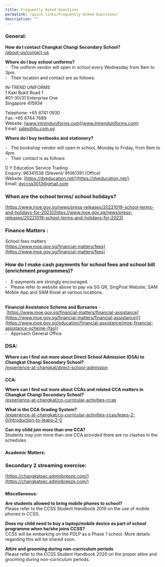 ```yaml
---
title: Frequently Asked Questions
permalink: /quick-links/Frequently-Asked-Questions/
description: ""
---
```

### **General:**


**How do I contact Changkat Changi Secondary School?**  
[/about-us/contact-us](/about-us/contact-us)    
  
**Where do I buy school uniforms?**  
\-   The uniform vendor will open in school every Wednesday from 9am to 3pm.  
\-   Their location and contact are as follows:   
  

IN-TREND UNIFORMS <br>
1 Kaki Bukit Road 1<br>
#01-30/31 Enterprise One<br>
Singapore 415934

Telephone: +65 6741 0930<br>
Fax: +65 6744 7689<br>
Website: [www.intrenduniforms.com](www.intrenduniforms.com)<br>
Email: sales@itu.com.sg

  

**Where do I buy textbooks and stationery?**  

\-   The bookshop vendor will open in school, Monday to Friday, from 9am to 4pm<br>
\-   Their contact is as follows: 

  

D Y Education Service Trading<br>
Enquiry: 96341538 (Steven)/ 91061391 (Office)<br>
Website: [https://dyeducation.net/](https://dyeducation.net/)<br>
Email: [dyccss3013@gmail.com](mailto:dyccss3013@gmail.com)

  

### **When are the school terms/ school holidays?**

[https://www.moe.gov.sg/news/press-releases/20221019-school-terms-and-holidays-for-2023](https://www.moe.gov.sg/news/press-releases/20221019-school-terms-and-holidays-for-2023)  

### **Finance Matters :**  

  
School fees matters  
[https://www.moe.gov.sg/financial-matters/fees](https://www.moe.gov.sg/financial-matters/fees)  
  

### **How do I make cash payments for school fees and school bill (enrichment programmes)?**

  
\-   E-payments are strongly encouraged. <br>
\-   Please refer to website above to pay via SG QR, SingPost Website, SAM Mobile App and SAM Kiosk at various locations. 

    
**Financial Assistance Scheme and Bursaries** -   [https://www.moe.gov.sg/financial-matters/financial-assistance](https://www.moe.gov.sg/financial-matters/financial-assistance)[](https://www.moe.gov.sg/education/financial-assistance/moe-financial-assistance-scheme-(fas))  
\-   Approach General Office    

### **DSA:**  

  
**Where can I find out more about Direct School Admission (DSA) to Changkat Changi Secondary School?**  
[/experience-at-changkat/direct-school-admission](/experience-at-changkat/direct-school-admission)  

###   
**CCA:**

  
**Where can I find out more about CCAs and related CCA matters in Changkat Changi Secondary School?**  
[/experience-at-changkat/co-curricular-activities-ccas](/experience-at-changkat/co-curricular-activities-ccas)  
  
**What is the CCA Grading System?**  
[/experience-at-changkat/co-curricular-activities-ccas/leaps-2-0/introduction-to-leaps-2-0](/experience-at-changkat/co-curricular-activities-ccas/leaps-2-0/introduction-to-leaps-2-0)  
  
**Can my child join more than one CCA?**  
Students may join more than one CCA provided there are no clashes in the schedules    
  

###   
**Academic Matters:**

  

### **Secondary 2 streaming exercise:**

  
[https://changkatsec.adminbreeze.com/](https://changkatsec.adminbreeze.com/)  

###   
**Miscellaneous:**

  
**Are students allowed to bring mobile phones to school?**  
Please refer to the CCSS Student Handbook 2019 on the use of mobile phones in CCSS.  
  
**Does my child need to buy a laptop/mobile device as part of school programme when he/she joins CCSS?**  
CCSS will be embarking on the PDLP as a Phase 1 school. More details regarding this will be shared soon.  
  
**Attire and grooming during non-curriculum periods**  
Please refer to the CCSS Student Handbook 2020 on the proper attire and grooming during non-curriculum periods.